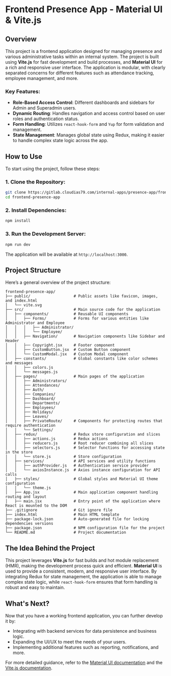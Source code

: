 # Frontend Presence App - Material UI & Vite.js

## Overview

This project is a frontend application designed for managing presence and various administrative tasks within an internal system. The project is built using **Vite.js** for fast development and build processes, and **Material UI** for a rich and responsive user interface. The application is modular, with clearly separated concerns for different features such as attendance tracking, employee management, and more.

### Key Features:
- **Role-Based Access Control**: Different dashboards and sidebars for Admin and Superadmin users.
- **Dynamic Routing**: Handles navigation and access control based on user roles and authentication status.
- **Form Handling**: Utilizes `react-hook-form` and `Yup` for form validation and management.
- **State Management**: Manages global state using Redux, making it easier to handle complex state logic across the app.

## How to Use

To start using the project, follow these steps:

### 1. Clone the Repository:

```bash
git clone https://gitlab.cloudias79.com/internal-apps/presence-app/frontend-presence-app.git
cd frontend-presence-app
```

### 2. Install Dependencies:

```bash
npm install
```

### 3. Run the Development Server:

```bash
npm run dev
```

The application will be available at `http://localhost:3000`.

## Project Structure

Here’s a general overview of the project structure:

```plaintext
frontend-presence-app/
├── public/                   # Public assets like favicon, images, and index.html
│   └── vite.svg
├── src/                      # Main source code for the application
│   ├── components/           # Reusable UI components
│   │   ├── Forms/            # Forms for various entities like Administrator and Employee
│   │   │   ├── Administrator/
│   │   │   └── Employee/
│   │   ├── Navigation/       # Navigation components like Sidebar and Header
│   │   ├── Copyright.jsx     # Footer component
│   │   ├── CustomButton.jsx  # Custom Button component
│   │   └── CustomModal.jsx   # Custom Modal component
│   ├── constants/            # Global constants like color schemes and messages
│   │   ├── colors.js
│   │   └── messages.js
│   ├── pages/                # Main pages of the application
│   │   ├── Administrators/
│   │   ├── Attendances/
│   │   ├── Auth/
│   │   ├── Companies/
│   │   ├── Dashboard/
│   │   ├── Departments/
│   │   ├── Employees/
│   │   ├── Holidays/
│   │   ├── Leaves/
│   │   ├── PrivateRoute/     # Components for protecting routes that require authentication
│   │   └── Settings/
│   ├── redux/                # Redux store configuration and slices
│   │   ├── actions.js        # Redux actions
│   │   ├── reducers.js       # Root reducer combining all slices
│   │   ├── selectors.js      # Selector functions for accessing state in the store
│   │   └── store.js          # Store configuration
│   ├── services/             # API services and utility functions
│   │   ├── authProvider.js   # Authentication service provider
│   │   └── axiosInstance.js  # Axios instance configuration for API calls
│   ├── styles/               # Global styles and Material UI theme configuration
│   │   └── theme.js
│   ├── App.jsx               # Main application component handling routing and layout
│   ├── main.jsx              # Entry point of the application where React is mounted to the DOM
├── .gitignore                # Git ignore file
├── index.html                # Main HTML template
├── package-lock.json         # Auto-generated file for locking dependencies versions
├── package.json              # NPM configuration file for the project
└── README.md                 # Project documentation
```

## The Idea Behind the Project

This project leverages **Vite.js** for fast builds and hot module replacement (HMR), making the development process quick and efficient. **Material UI** is used to provide a consistent, modern, and responsive user interface. By integrating Redux for state management, the application is able to manage complex state logic, while `react-hook-form` ensures that form handling is robust and easy to maintain.

## What's Next?

Now that you have a working frontend application, you can further develop it by:

- Integrating with backend services for data persistence and business logic.
- Expanding the UI/UX to meet the needs of your users.
- Implementing additional features such as reporting, notifications, and more.

For more detailed guidance, refer to the [Material UI documentation](https://mui.com/) and the [Vite.js documentation](https://vitejs.dev/).
